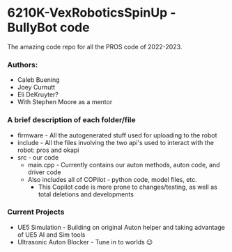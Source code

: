 # 6210K-VexRoboticsSpinUp - BullyBot code
The amazing code repo for all the PROS code of 2022-2023.

### Authors:
* Caleb Buening
* Joey Curnutt
* Eli DeKruyter?
* With Stephen Moore as a mentor

### A brief description of each folder/file
* firmware - All the autogenerated stuff used for uploading to the robot
* include - All the files involving the two api's used to interact with the robot: pros and okapi
* src - our code
    * main.cpp - Currently contains our auton methods, auton code, and driver code
    * Also includes all of COPilot - python code, model files, etc.
      * This Copilot code is more prone to changes/testing, as well as total deletions and developments

### Current Projects
* UE5 Simulation - Building on original Auton helper and taking advantage of UE5 AI and Sim tools
* Ultrasonic Auton Blocker - Tune in to worlds 😉
